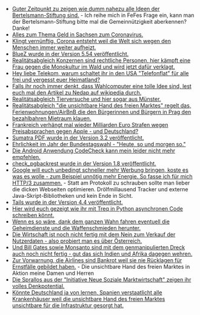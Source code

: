 * [Guter Zeitpunkt zu zeigen wie dumm nahezu alle Ideen der Bertelsmann-Stiftung sind.](https://blog.fefe.de/?ts=a0920edd) - Ich reihe mich in FeFes Frage ein, kann man der Bertelsmann-Stiftung bitte mal die Gemeinnützigkeit aberkennen? Danke!
* [Alles zum Thema Geld in Sachsen zum Coronavirus.](https://www.smwa.sachsen.de/4358.htm)
* [Klingt vernünftig, Corona entsteht weil die Welt sich wegen den Menschen immer weiter aufheizt.](https://www.sonnenseite.com/de/zukunft/corona-ist-nur-ein-kleiner-blick-in-die-zukunft.html)
* [BlueZ wurde in der Version 5.54 veröffentlicht.](http://www.phoronix.com/scan.php?page=news_item&px=BlueZ-5.54-Released)
* [Realitätsabgleich Konzernen sind rechtliche Personen, hier kämpft eine Frau gegen die Monokultur im Wald und wird jetzt dafür verklagt.](https://netzfrauen.org/2020/03/15/trees-4/)
* [Hey liebe Telekom, warum schaltet ihr in den USA "Telefonflat" für alle frei und vergesst euer Heimatland?](https://www.sonnenseite.com/de/wirtschaft/coronavirus-telekommunikationsanbieter-sollen-begrenzung-des-datenvolumens-aufheben.html)
* [Falls ihr noch immer denkt, dass Wahlcomputer eine tolle Idee sind, lest euch mal den Artikel zu Nedap auf wikipedia durch.](https://de.wikipedia.org/wiki/Nedap)
* [Realitätsabgleich Tierversuche und hier sogar aus Münster.](https://netzfrauen.org/2020/03/16/tierversuche-6/)
* [Realitätsabgleich "die unsichtbare Hand des freien Marktes" regelt das, Ferienwohnungen/AirBnB die den Bürgerinnen und Bürgern in Prag den bezahlbahren Mietraum klauen.](https://blog.fefe.de/?ts=a091674b)
* [Frankreich verhängt mal wieder Milliarden Euro Strafen wegen Preisabsprachen gegen Apple - und Deutschland?](https://www.cnbc.com/2020/03/16/apple-fined-1point2-billion-by-french-competition-authorities.html)
* [Sumatra PDF wurde in der Version 3.2 veröffentlicht.](https://www.ghacks.net/2020/03/17/sumatra-3-2-pdf-reader-drops-windows-xp-support/)
* [Ehrlichkeit im Jahr der Bundestagswahl - "Heute, so und morgen so."](https://tuxproject.de/blog/2020/03/niemand-hat-die-absicht/)
* [Die Android Anwendung CodeCheck kann mein leider nicht mehr empfehlen.](https://www.kuketz-blog.de/codecheck-tracking-bis-der-barcode-glueht/)
* [check_pgbackrest wurde in der Version 1.8 veröffentlicht.](https://www.postgresql.org/about/news/2022/)
* [Google will euch unbedingt schneller mehr Werbung bringen, koste es was es wolle - zum Beispiel unnötig mehr Energie. So fasse ich für mich HTTP/3 zusammen.](https://www.pro-linux.de/news/1/27876/http3-vor-weiteren-h%C3%BCrden.html) - Statt am Protokoll zu schrauben sollte man lieber die dicken Webseiten optimieren. Drölfmillausend Tracker und externe Java-Skript-Bibliotheken und kein Ende in Sicht.
* [Tails wurde in der Version 4.4 veröffentlicht.](https://tails.boum.org/news/version_4.4/)
* [Hier wird euch gezeigt wie ihr mit Treq in Python asynchronen Code schreiben könnt.](https://opensource.com/article/20/3/treq-python)
* [Wenn es so wäre, dank dem ganzen Wahn fahren eventuell die Geheimdienste und die Waffenschmieden herunter.](https://www.sonnenseite.com/de/zukunft/coronavirus-und-der-siegeszug-der-telearbeit.html)
* [Die Wirtschaft ist noch nicht fertig mit dem Nein zum Verkauf der Nutzerdaten - also probiert man es über Österreich.](https://www.golem.de/news/coronavirus-oesterreich-ueberwacht-bewegungsstroeme-mit-handydaten-2003-147287.html)
* [Und Bill Gates sowie Monsanto sind mit dem genmanipulierten Dreck auch noch nicht fertig - gut das sich Indien und Afrika dagegen wehren.](https://netzfrauen.org/2020/03/17/africa-11/)
* [Zur Vorwarnung, die Airlines sind Bankrot weil sie nie Rücklagen für Ernstfälle gebildet haben.](https://blog.fefe.de/?ts=a08e6dc5) - Die unsichtbare Hand des freien Marktes in Aktion meine Damen und Herren
* [Die Sprallos aus der "Initiative Neue Soziale Marktwirtschaft" zeigen ihr volles Denkpotential.](https://blog.fefe.de/?ts=a08e6861)
* [Könnte Deutschland ja von lernen, Spanien verstaatlicht alle Krankenhäuser weil die unsichtbare Hand des freien Marktes unsichtbare für die Infrastruktur gesorgt hat.](https://blog.fefe.de/?ts=a08e621a)
